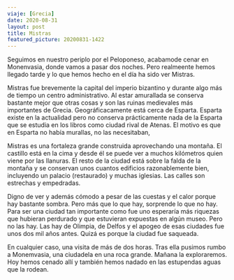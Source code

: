 ```yaml
---
viaje: [Grecia]
date: 2020-08-31
layout: post
title: Mistras
featured_picture: 20200831-1422
---
```


Seguimos en nuestro periplo por el Peloponeso, acabamode cenar en Monenvasia, donde vamos a pasar dos noches. Pero realmeente hemos llegado tarde y lo que hemos hecho en el día ha sido ver Mistras.

Mistras fue brevemente la capital del imperio bizantino y durante algo más de tiempo un centro administrativo. Al estar amurallada se conserva bastante mejor que otras cosas y son las ruinas medievales más importantes de Grecia. Geográficacamente está cerca de Esparta. Esparta existe en la actualidad pero no conserva prácticamente nada de la Esparta que se estudia en los libros como ciudad rival de Atenas. El motivo es que en Esparta no había murallas, no las necesitaban,

Mistras es una fortaleza grande construida aprovechando una montaña. El castillo está en la cima y desde él se puede ver a muchos kilómetros quien viene por las llanuras. El resto de la ciudad está sobre la falda de la montaña y se conservan unos cuantos edificios razonablemente bien, incluyendo un palacio (restaurado) y muchas iglesias. Las calles son estrechas y empedradas.

Digno de ver y además cómodo a pesar de las cuestas y el calor porque hay bastante sombra. Pero más que lo que hay, sorprende lo que no hay. Para ser una ciudad tan importante como fue uno esperaría más riquezas que hubieran perdurado y que estuvieran expuestas en algún museo. Pero no las hay. Las hay de Olimpia, de Delfos y el apogeo de esas ciudades fue unos dos mil años antes. Quizá es porque la ciudad fue saqueada.

En cualquier caso, una visita de más de dos horas. Tras ella pusimos rumbo a Monemvasia, una ciudadela en una roca grande. Mañana la exploraremos. Hoy hemos cenado allí y también hemos nadado en las estupendas aguas que la rodean.